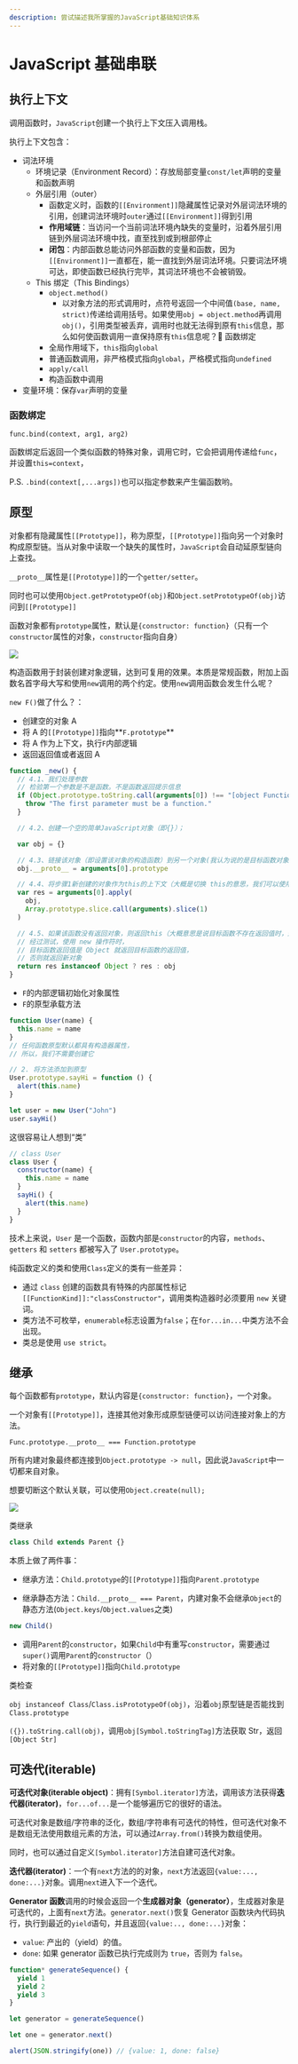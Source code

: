 ```yaml
---
description: 尝试描述我所掌握的JavaScript基础知识体系
---
```




# JavaScript 基础串联

## 执行上下文

调用函数时，`JavaScript`创建一个执行上下文压入调用栈。

执行上下文包含：

- 词法环境
  - 环境记录（Environment Record）：存放局部变量`const/let`声明的变量和函数声明
  - 外层引用（outer）
    - 函数定义时，函数的`[[Environment]]`隐藏属性记录对外层词法环境的引用，创建词法环境时`outer`通过`[[Environment]]`得到引用
    - **作用域链**：当访问一个当前词法环境內缺失的变量时，沿着外层引用链到外层词法环境中找，直至找到或到根部停止
    - **闭包**：内部函数总能访问外部函数的变量和函数，因为`[[Environment]]`一直都在，能一直找到外层词法环境。只要词法环境可达，即使函数已经执行完毕，其词法环境也不会被销毁。
  - This 绑定（This Bindings）
    - `object.method()`
      - 以对象方法的形式调用时，点符号返回一个中间值`(base, name, strict)`传递给调用括号。如果使用`obj = object.method`再调用`obj()`，引用类型被丢弃，调用时也就无法得到原有`this`信息，那么如何使函数调用一直保持原有`this`信息呢？👀 函数绑定
    - 全局作用域下，`this`指向`global`
    - 普通函数调用，非严格模式指向`global`，严格模式指向`undefined`
    - `apply/call`
    - 构造函数中调用
- 变量环境：保存`var`声明的变量

### 函数绑定

`func.bind(context, arg1, arg2)`

函数绑定后返回一个类似函数的特殊对象，调用它时，它会把调用传递给`func`，并设置`this=context`，

P.S. `.bind(context[,...args])`也可以指定参数来产生偏函数哟。

## 原型

对象都有隐藏属性`[[Prototype]]`，称为原型，`[[Prototype]]`指向另一个对象时构成原型链。当从对象中读取一个缺失的属性时，`JavaScript`会自动延原型链向上查找。

`__proto__`属性是`[[Prototype]]`的一个`getter/setter`。

同时也可以使用`Object.getPrototypeOf(obj)`和`Object.setPrototypeOf(obj)`访问到`[[Prototype]]`

函数对象都有`prototype`属性，默认是`{constructor: function}`（只有一个`constructor`属性的对象，`constructor`指向自身）

![](JavaScript基础串联.assets/prototype.png)

构造函数用于封装创建对象逻辑，达到可复用的效果。本质是常规函数，附加上函数名首字母大写和使用`new`调用的两个约定。使用`new`调用函数会发生什么呢？

`new F()`做了什么？：

- 创建空的对象 A
- 将 A 的`[[Prototype]]`指向**`F.prototype`**
- 将 A 作为上下文，执行`F`内部逻辑
- 返回返回值或者返回 A

```javascript
function _new() {
  // 4.1、我们处理参数
  // 检验第一个参数是不是函数。不是函数返回提示信息
  if (Object.prototype.toString.call(arguments[0]) !== "[object Function]") {
    throw "The first parameter must be a function."
  }

  // 4.2、创建一个空的简单JavaScript对象（即{}）；

  var obj = {}

  // 4.3、链接该对象（即设置该对象的构造函数）到另一个对象(我认为说的是目标函数对象，绑定原型) ；
  obj.__proto__ = arguments[0].prototype

  // 4.4、将步骤1新创建的对象作为this的上下文（大概是切换 this的意思，我们可以使用 apply 进行参数传递）；
  var res = arguments[0].apply(
    obj,
    Array.prototype.slice.call(arguments).slice(1)
  )

  // 4.5、如果该函数没有返回对象，则返回this（大概意思是说目标函数不存在返回值时，返回新对象，否则返回目标函数的返回值）。
  // 经过测试，使用 new 操作符时，
  // 目标函数返回值是 Object 就返回目标函数的返回值，
  // 否则就返回新对象
  return res instanceof Object ? res : obj
}
```

- `F`的内部逻辑初始化对象属性
- `F`的原型承载方法

```javascript
function User(name) {
  this.name = name
}
// 任何函数原型默认都具有构造器属性，
// 所以，我们不需要创建它

// 2. 将方法添加到原型
User.prototype.sayHi = function () {
  alert(this.name)
}

let user = new User("John")
user.sayHi()
```

这很容易让人想到“类”

```javascript
// class User
class User {
  constructor(name) {
    this.name = name
  }
  sayHi() {
    alert(this.name)
  }
}
```

技术上来说，`User` 是一个函数，函数内部是`constructor`的内容，`methods`、`getters` 和 `setters` 都被写入了 `User.prototype`。

纯函数定义的类和使用`Class`定义的类有一些差异：

- 通过 `class` 创建的函数具有特殊的内部属性标记 `[[FunctionKind]]:"classConstructor"`，调用类构造器时必须要用 `new` 关键词。
- 类方法不可枚举，`enumerable`标志设置为`false`；在`for...in...`中类方法不会出现。
- 类总是使用 `use strict`。

## 继承

每个函数都有`prototype`，默认内容是`{constructor: function}`，一个对象。

一个对象有`[[Prototype]]`，连接其他对象形成原型链便可以访问连接对象上的方法。

`Func.prototype.__proto__ === Function.prototype`

所有内建对象最终都连接到`Object.prototype -> null`，因此说`JavaScript`中一切都来自对象。

想要切断这个默认关联，可以使用`Object.create(null);`

![](./assets/Object.prototype.png)

类继承

```javascript
class Child extends Parent {}
```

本质上做了两件事：

- 继承方法：`Child.prototype`的`[[Prototype]]`指向`Parent.prototype`

- 继承静态方法：`Child.__proto__ === Parent`，内建对象不会继承`Object`的静态方法(`Object.keys`/`Object.values`之类)

```javascript
new Child()
```

- 调用`Parent`的`constructor`，如果`Child`中有重写`constructor`，需要通过`super()`调用`Parent`的`constructor`（）
- 将对象的`[[Prototype]]`指向`Child.prototype`

类检查

`obj instanceof Class`/`Class.isPrototypeOf(obj)`，沿着`obj`原型链是否能找到`Class.prototype`

`({}).toString.call(obj)`，调用`obj[Symbol.toStringTag]`方法获取 Str，返回`[Object Str]`

## 可迭代(iterable)

**可迭代对象(iterable object)**：拥有`[Symbol.iterator]`方法，调用该方法获得**迭代器(iterator)**，`for...of...`是一个能够遍历它的很好的语法。

可迭代对象是数组/字符串的泛化，数组/字符串有可迭代的特性，但可迭代对象不是数组无法使用数组元素的方法，可以通过`Array.from()`转换为数组使用。

同时，也可以通过自定义`[Symbol.iterator]`方法自建可迭代对象。

**迭代器(iterator)**：一个有`next`方法的的对象，`next`方法返回`{value:..., done:...}`对象。调用`next`进入下一个迭代。

**Generator 函数**调用的时候会返回一个**生成器对象（generator）**，生成器对象是可迭代的，上面有`next`方法。`generator.next()`恢复 Generator 函数块內代码执行，执行到最近的`yield`语句，并且返回`{value:.., done:...}`对象：

- `value`: 产出的（yield）的值。
- `done`: 如果 generator 函数已执行完成则为 `true`，否则为 `false`。

```javascript
function* generateSequence() {
  yield 1
  yield 2
  yield 3
}

let generator = generateSequence()

let one = generator.next()

alert(JSON.stringify(one)) // {value: 1, done: false}
```
